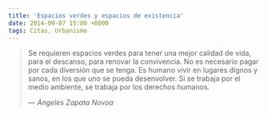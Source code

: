```yaml
---
title: 'Espacios verdes y espacios de existencia'
date: 2014-09-07 15:00 +0000
tags: Citas, Urbanismo
---
```


> Se requieren espacios verdes para tener una mejor calidad de vida, para el descanso, para renovar la convivencia. No es necesario pagar por cada diversión que se tenga. Es humano vivir en lugares dignos y sanos, en los que uno se pueda desenvolver. Si se trabaja por el medio ambiente, se trabaja por los derechos humanos.
>
> &mdash; <em>Ángeles Zapata Novoa</em>